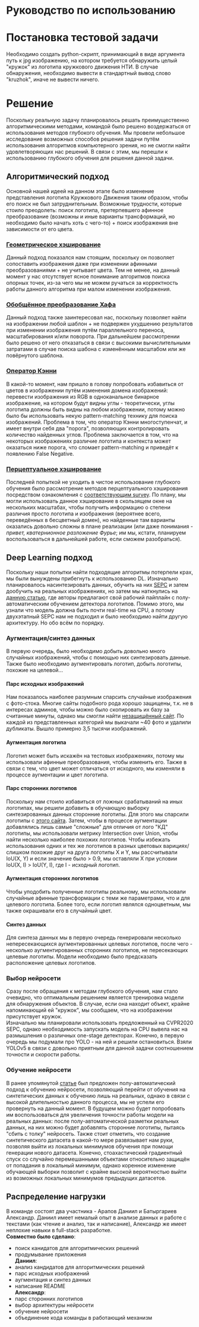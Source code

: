 # Руководство по использованию

# Постановка тестовой задачи
Необходимо создать python-скрипт, принимающий в виде аргумента путь к jpg изображению, на котором требуется обнаружить целый "кружок" из логотипа кружкового движения НТИ. В случае обнаружения, необходимо вывести в стандартный вывод слово "kruzhok", иначе не вывести ничего.
# Решение
Поскольку реальную задачу планировалось решать преимущественно алгоритмическими методами, командой было решено воздержаться от использования методов глубокого обучения. Мы провели небольшое исследование возможных способов решения задачи путём использования алгоритмов компьютерного зрения, но не смогли найти удовлетворяющих нас решений. В связи с этим, мы перешли к использованию глубокого обучения для решения данной задачи. 
## Алгоритмический подход
Основной нашей идеей на данном этапе было изменение представления логотипа Кружкового Движения таким образом, чтобы его поиск не был затруднительным. Возможные трудности, которые стоило преодолеть: поиск логотипа, претерпевшего афинное преобразование (возможны и иные варианты трансформаций, но необходимо было начать хоть с чего-то) + поиск изображения вне зависимости от его цвета.
### [Геометрическое хэширование](https://en.wikipedia.org/wiki/Geometric_hashing) 
Данный подход показался нам стоящим, поскольку он позволяет сопоставить изображения даже при изменении афинными преобразованиями + не учитывает цвета. Тем не менее, на данный момент у нас отсутствует ясное понимание алгоритмов поиска опорных точек, из-за чего мы не можем ручаться за корректность работы данного алгоритма при малом изменении изображения.
### [Обобщённое преобразование Хафа](https://en.wikipedia.org/wiki/Generalised_Hough_transform)
Данный подход также заинтересовал нас, поскольку позволяет найти на изображении любой шаблон + не подвержен ухудшению результатов при изменении изображения путём параллельного переноса, масштабирования и/или поворота. При дальнейшем рассмотрении было решено от него отказаться в связи с высокими вычислительными затратами в случае поиска шабона с изменённым масштабом или же повёрнутого шаблона.
### [Оператор Кэнни](https://en.wikipedia.org/wiki/Canny_edge_detector)
В какой-то момент, нам пришло в голову попробовать избавиться от цветов в изображении путём изменения домена изображений: перевести изображения из RGB в одноканальное бинарное изображение, на котором будут видны углы - теоретически, углы логотипа должны быть видны на любом изображении, потому можно было бы использовать некую pattern-matching технику для поиска изображений. Проблема в том, что оператор Кэнни многоступенчат, и имеет внутри себя два "порога", позволяющих контролировать количество найденных углов. Проблема заключается в том, что на некоторых изображениях различие логотипа и контекста может оказаться ниже порога, что сломает pattern-matching и приведёт к появлению False Negative.
### [Перцептуальное хэширование](https://en.wikipedia.org/wiki/Perceptual_hashing)
Последней попыткой не уходить в чистое использование глубокого обучения было рассмотрение методов перцептуального хэширования посредством ознакомления с [соответствующим survey](https://www.sciencedirect.com/science/article/pii/S0923596519301286). По плану, мы могли использовать данное хэширование в скользящем окне на нескольких масштабах, чтобы получить информацию о степени различия просто логотипа и изображения (вероятнее всего, переведённых в бесцветный домен), но найденные там варианты оказались довольно сложны в плане реализации (или даже понимания - *привет, кватернионное разложение Фурье*; им мы, кстати, планируем воспользоваться в дальнейшей работе, если сможем разобраться).
## Deep Learning подход
Поскольку наши попытки найти подходящие алгоритмы потерпели крах, мы были вынуждены прибегнуть к использованию DL. Изначально планировалось насинтезировать данных, обучить на них [SEPC](https://openaccess.thecvf.com/content_CVPR_2020/papers/Wang_Scale-Equalizing_Pyramid_Convolution_for_Object_Detection_CVPR_2020_paper.pdf) и затем дообучить на реальных изображениях, но затем мы наткнулись на [данную статью](10.1109/ism46123.2019.00016), где авторы предлагают свой рабочий пайплайн с полу-автоматическим обучением детектора логотипов. Помимо этого, мы узнали что модель должна быть почти real-time на CPU, а потому двухэтапный SEPC нам не подходил и было необходимо найти другую архитектуру. Но обо всём по порядку.
### Аугментация/синтез данных
В первую очередь, было необходимо добыть довольно много случайных изображений, чтобы с помощью них синтезировать данные. Также было необходимо аугментировать логотип, добыть логотипы, похожие на целевой...
#### Парс исходных изображений
Нам показалось наиболее разумным спарсить случайные изображения с фото-стока. Многие сайты подобного рода хорошо защищены, т.к. не в интересах админов, чтобы можно было скопировать их базу за считанные минуты, однако мы смогли найти [незащищённый сайт](stocksnap.io). По каждой из представленных категорий мы выкачали ~40 фото и удалили дубликаты. Вышло примерно 3,5 тысячи изображений.
#### Аугментация логотипа
Логотип может быть искажён на тестовых изображениях, потому мы использовали афинные преобразования, чтобы изменить его. Также в связи с тем, что цвет может отличаться от исходного, мы изменяли в процессе аугментации и цвет логотипа.
#### Парс сторонних логотипов
Поскольку нам стоило избавиться от ложных срабатываний на иных логотипах, мы решили добавить в обучающую выборку синтезированных данных сторонние логотипы. Для этого мы спарсили логотипы с [этого сайта](https://www.flaticon.com/free-icons/logo). Затем, чтобы в процессе аугментации добавлялись лишь самые "сложные" для отличия от лого "КД" логотипы, мы использовали метрику Intersection over Union, чтобы найти несколько наиболее похожих логотипов. Чтобы избежать использования одних и тех же логотипов в разных цветовых варициях/слишком похожие друг на друга логотипы X и Y, мы рассчитывали IoU(X, Y) и если значение было > 0.9, мы оставляли X при условии IoU(X, I) > IoU(Y, I), где I - исходный логотип.
#### Аугментация сторонних логотипов
Чтобы уподобить полученные логотипы реальному, мы использовали случайные афинные трансформации с теми же параметрами, что и для целевого логотипа. Более того, если логотип являлся одноцветным, мы также окрашивали его в случайный цвет.
#### Синтез данных
Для синтеза данных мы в первую очередь генерировали несколько непересекающихся аугментированных целевых логотипов, после чего - несколько аугментированных сторонних логотипов, не пересекающих целевые логотипы. Модели необходимо было предсказать расположение целевых логотипов.
### Выбор нейросети
Сразу после обращения к методам глубокого обучения, нам стало очевидно, что оптимальным решением является тренировка модели для обнаружения объектов. В случае, если она находит объект, крайне напоминающий ей "кружок", мы сообщаем, что на изображении присутствует кружок.  
Изначально мы планировали использовать предложенный на CVPR2020 SEPC, однако необходимость запускать модель на CPU вывела нас на размышления о различных one-stage детекторах. Конечно, в первую очередь мы подумали про YOLO - на ней и решили остановиться. Взяли YOLOv5 в связи с довольно приятным для данной задачи соотношением точности и скорости работы.
### Обучение нейросети
В ранее упомянутой [статье](10.1109/ism46123.2019.00016) был предложен полу-автоматический подход к обучению нейросети, позволяющий перейти от обучения на синтетических данных к обучению лишь на реальных, однако в связи с высокой длительностью данного процесса, мы не успели его провернуть на данный момент. В будущем можно будет попробовать им воспользоваться для увеличения точности работы модели на реальных данных: после полу-автоматической разметки реальных данных, на них можно будет добавлять сторонние логотипы, пытаясь "сбить с толку" нейросеть.
Также стоит отметить, что создание синтетического датасета в какой-то мере развязывает нам руки, позволяя выйти из локальных минимумов обучения при помощи генерации нового датасета. Конечно, стоахастический градиентный спуск со случайно перемешанными объектами относительно защищён от попадания в локальный минимум, однако коренное изменение обучающей выборки позволит с крайне высокой вероятностью выйти из возможных локальных минимумов предыдущих датасетов.
## Распределение нагрузки
В команде состоят два участника - Арапов Даниил и Батыргариев Александр. Даниил имеет немалый опыт в анализе данных и работе с текстами (как чтение и анализ, так и написание), Александр же имеет неплохие навыки в full-stack разработке.  
**Совместно было сделано**:
* поиск канидатов для алгоритмических решений
* продумывание приложения  
**Даниил**:  
* анализ кандидатов для алгоритмических решений
* парс исходных изображений
* аугментация и синтез данных
* написание README  
**Александр**:  
* парс сторонних логотипов
* выбор архитектуры нейросети
* обучение нейросети
* объединение кода команды в работающий механизм
